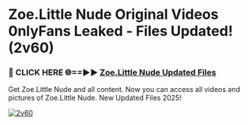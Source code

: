 # Zoe.Little Nude Original Videos 0nlyFans Leaked - Files Updated! (2v60)

<h3>🔴 CLICK HERE 🌐==►► <a href="https://tinyurl.com/y5r63du9" rel="nofollow">Zoe.Little Nude Updated Files</a></h3>

Get Zoe.Little Nude and all content. Now you can access all videos and pictures of Zoe.Little Nude. New Updated Files 2025!

[![2v60](https://i.imgur.com/UVo9nyh.gif)](https://tinyurl.com/y5r63du9)